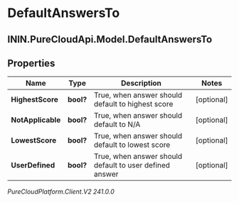 # DefaultAnswersTo

## ININ.PureCloudApi.Model.DefaultAnswersTo

## Properties

|Name | Type | Description | Notes|
|------------ | ------------- | ------------- | -------------|
| **HighestScore** | **bool?** | True, when answer should default to highest score | [optional] |
| **NotApplicable** | **bool?** | True, when answer should default to N/A | [optional] |
| **LowestScore** | **bool?** | True, when answer should default to lowest score | [optional] |
| **UserDefined** | **bool?** | True, when answer should default to user defined answer | [optional] |



_PureCloudPlatform.Client.V2 241.0.0_
